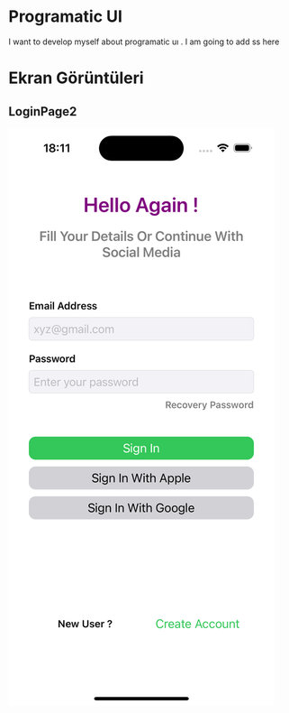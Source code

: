 
# Programatic UI

I want to develop myself about programatic uı . I am going to add ss here


# Ekran Görüntüleri

## LoginPage2
![Uygulama Ekran Görüntüsü](https://github.com/developerburakgul/ProgramaticUIExamples/blob/main/LoginPage2/LoginPage2ScreenShot.png?raw=true)


  